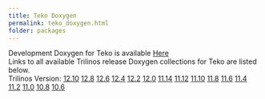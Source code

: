 ```yaml
---
title: Teko Doxygen
permalink: teko_doxygen.html
folder: packages
---
```


Development Doxygen for Teko is available [Here](http://trilinos.org/docs/dev/packages/teko/doc/html/index.html)  
Links to all available Trilinos release Doxygen collections for Teko are listed below.  
Trilinos Version: [12.10](http://trilinos.org/docs/r12.10/packages/teko/doc/html/index.html) [12.8](http://trilinos.org/docs/r12.8/packages/teko/doc/html/index.html) [12.6](http://trilinos.org/docs/r12.6/packages/teko/doc/html/index.html) [12.4](http://trilinos.org/docs/r12.4/packages/teko/doc/html/index.html) [12.2](http://trilinos.org/docs/r12.2/packages/teko/doc/html/index.html) [12.0](http://trilinos.org/docs/r12.0/packages/teko/doc/html/index.html) [11.14](http://trilinos.org/docs/r11.14/packages/teko/doc/html/index.html) [11.12](http://trilinos.org/docs/r11.12/packages/teko/doc/html/index.html) [11.10](http://trilinos.org/docs/r11.10/packages/teko/doc/html/index.html) [11.8](http://trilinos.org/docs/r11.8/packages/teko/doc/html/index.html) [11.6](http://trilinos.org/docs/r11.6/packages/teko/doc/html/index.html) [11.4](http://trilinos.org/docs/r11.4/packages/teko/doc/html/index.html) [11.2](http://trilinos.org/docs/r11.2/packages/teko/doc/html/index.html) [11.0](http://trilinos.org/docs/r11.0/packages/teko/doc/html/index.html) [10.8](http://trilinos.org/docs/r10.8/packages/teko/doc/html/index.html) [10.6](http://trilinos.org/docs/r10.6/packages/teko/doc/html/index.html)